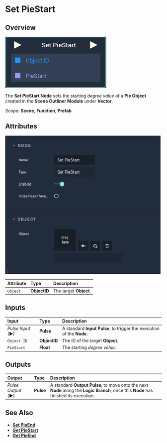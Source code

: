 # Set PieStart

## Overview

![The Set PieStart Node.](../../../../.gitbook/assets/node-set-piestart.png)

The **Set PieStart Node** sets the starting _degree value_ of a **Pie Object** created in the **Scene Outliner Module** under **Vector**.

*Scope*: **Scene**, **Function**, **Prefab**

## Attributes

![The Set PieStart Node Attributes.](../../../../.gitbook/assets/node-set-piestart-attr.png)

| Attribute | Type | Description |
| :--- | :--- | :--- |
| `Object` | **ObjectID** | The target **Object**. |

## Inputs

| Input | Type | Description |
| :--- | :--- | :--- |
| _Pulse Input_ \(►\) | **Pulse** | A standard **Input Pulse**, to trigger the execution of the **Node**. |
| `Object ID` | **ObjectID** | The ID of the target **Object**. |
| `PieStart` | **Float** | The starting _degree value_. |

## Outputs

| Output | Type | Description |
| :--- | :--- | :--- |
| _Pulse Output_ \(►\) | **Pulse** | A standard **Output Pulse**, to move onto the next **Node** along the **Logic Branch**, once this **Node** has finished its execution. |

## See Also

* [**Set PieEnd**](setpieend.md)
* [**Get PieStart**](getpiestart.md)
* [**Get PieEnd**](getpieend.md)

